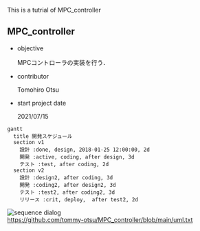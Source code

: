This is a tutrial of MPC_controller

## MPC_controller
- objective

  MPCコントローラの実装を行う．
- contributor

  Tomohiro Otsu
- start project date
  
  2021/07/15

```mermaid
gantt
  title 開発スケジュール
  section v1
    設計 :done, design, 2018-01-25 12:00:00, 2d
    開発 :active, coding, after design, 3d
    テスト :test, after coding, 2d
  section v2
    設計 :design2, after coding, 3d
    開発 :coding2, after design2, 3d
    テスト :test2, after coding2, 3d
    リリース :crit, deploy,  after test2, 2d
```

![sequence dialog](http://www.plantuml.com/plantuml/proxy?src=https://raw.githubusercontent.com/tommy-otsu/MPC_controller/main/uml.txt)  
https://github.com/tommy-otsu/MPC_controller/blob/main/uml.txt

